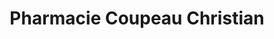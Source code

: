 ---
title: "Pharmacie Coupeau Christian"
url: /argentre/pharmacie-coupeau-christian/
shop: Drogerie
---